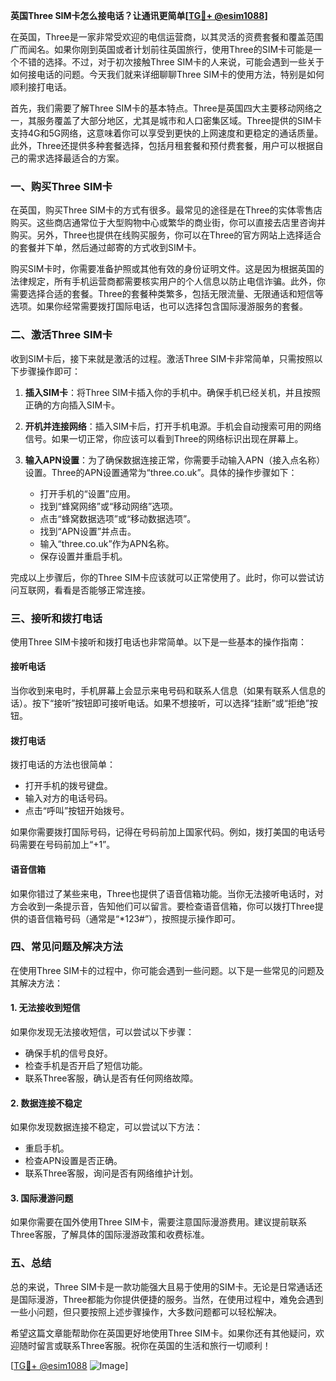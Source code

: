 **英国Three SIM卡怎么接电话？让通讯更简单[[TG💪+ @esim1088](https://t.me/s/esim1088)]**

在英国，Three是一家非常受欢迎的电信运营商，以其灵活的资费套餐和覆盖范围广而闻名。如果你刚到英国或者计划前往英国旅行，使用Three的SIM卡可能是一个不错的选择。不过，对于初次接触Three SIM卡的人来说，可能会遇到一些关于如何接电话的问题。今天我们就来详细聊聊Three SIM卡的使用方法，特别是如何顺利接打电话。

首先，我们需要了解Three SIM卡的基本特点。Three是英国四大主要移动网络之一，其服务覆盖了大部分地区，尤其是城市和人口密集区域。Three提供的SIM卡支持4G和5G网络，这意味着你可以享受到更快的上网速度和更稳定的通话质量。此外，Three还提供多种套餐选择，包括月租套餐和预付费套餐，用户可以根据自己的需求选择最适合的方案。

### **一、购买Three SIM卡**

在英国，购买Three SIM卡的方式有很多。最常见的途径是在Three的实体零售店购买。这些商店通常位于大型购物中心或繁华的商业街，你可以直接去店里咨询并购买。另外，Three也提供在线购买服务，你可以在Three的官方网站上选择适合的套餐并下单，然后通过邮寄的方式收到SIM卡。

购买SIM卡时，你需要准备护照或其他有效的身份证明文件。这是因为根据英国的法律规定，所有手机运营商都需要核实用户的个人信息以防止电信诈骗。此外，你需要选择合适的套餐。Three的套餐种类繁多，包括无限流量、无限通话和短信等选项。如果你经常需要拨打国际电话，也可以选择包含国际漫游服务的套餐。

### **二、激活Three SIM卡**

收到SIM卡后，接下来就是激活的过程。激活Three SIM卡非常简单，只需按照以下步骤操作即可：

1. **插入SIM卡**：将Three SIM卡插入你的手机中。确保手机已经关机，并且按照正确的方向插入SIM卡。
   
2. **开机并连接网络**：插入SIM卡后，打开手机电源。手机会自动搜索可用的网络信号。如果一切正常，你应该可以看到Three的网络标识出现在屏幕上。

3. **输入APN设置**：为了确保数据连接正常，你需要手动输入APN（接入点名称）设置。Three的APN设置通常为“three.co.uk”。具体的操作步骤如下：
   - 打开手机的“设置”应用。
   - 找到“蜂窝网络”或“移动网络”选项。
   - 点击“蜂窝数据选项”或“移动数据选项”。
   - 找到“APN设置”并点击。
   - 输入“three.co.uk”作为APN名称。
   - 保存设置并重启手机。

完成以上步骤后，你的Three SIM卡应该就可以正常使用了。此时，你可以尝试访问互联网，看看是否能够正常连接。

### **三、接听和拨打电话**

使用Three SIM卡接听和拨打电话也非常简单。以下是一些基本的操作指南：

#### **接听电话**
当你收到来电时，手机屏幕上会显示来电号码和联系人信息（如果有联系人信息的话）。按下“接听”按钮即可接听电话。如果不想接听，可以选择“挂断”或“拒绝”按钮。

#### **拨打电话**
拨打电话的方法也很简单：
- 打开手机的拨号键盘。
- 输入对方的电话号码。
- 点击“呼叫”按钮开始拨号。

如果你需要拨打国际号码，记得在号码前加上国家代码。例如，拨打美国的电话号码需要在号码前加上“+1”。

#### **语音信箱**
如果你错过了某些来电，Three也提供了语音信箱功能。当你无法接听电话时，对方会收到一条提示音，告知他们可以留言。要检查语音信箱，你可以拨打Three提供的语音信箱号码（通常是“*123#”），按照提示操作即可。

### **四、常见问题及解决方法**

在使用Three SIM卡的过程中，你可能会遇到一些问题。以下是一些常见的问题及其解决方法：

#### **1. 无法接收到短信**
如果你发现无法接收短信，可以尝试以下步骤：
- 确保手机的信号良好。
- 检查手机是否开启了短信功能。
- 联系Three客服，确认是否有任何网络故障。

#### **2. 数据连接不稳定**
如果你发现数据连接不稳定，可以尝试以下方法：
- 重启手机。
- 检查APN设置是否正确。
- 联系Three客服，询问是否有网络维护计划。

#### **3. 国际漫游问题**
如果你需要在国外使用Three SIM卡，需要注意国际漫游费用。建议提前联系Three客服，了解具体的国际漫游政策和收费标准。

### **五、总结**

总的来说，Three SIM卡是一款功能强大且易于使用的SIM卡。无论是日常通话还是国际漫游，Three都能为你提供便捷的服务。当然，在使用过程中，难免会遇到一些小问题，但只要按照上述步骤操作，大多数问题都可以轻松解决。

希望这篇文章能帮助你在英国更好地使用Three SIM卡。如果你还有其他疑问，欢迎随时留言或联系Three客服。祝你在英国的生活和旅行一切顺利！

[[TG💪+ @esim1088](https://t.me/s/esim1088) ![Image](https://i.postimg.cc/4NQfJmqS/Snipaste-2025-05-13-00-14-12.png)]